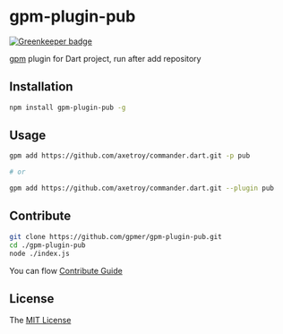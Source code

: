 # gpm-plugin-pub 

[![Greenkeeper badge](https://badges.greenkeeper.io/gpmer/gpm-plugin-pub.svg)](https://greenkeeper.io/)

[gpm](https://github.com/gpmer/gpm.js) plugin for Dart project, run <pub get> after add repository

## Installation
```bash
npm install gpm-plugin-pub -g
```

## Usage

```bash
gpm add https://github.com/axetroy/commander.dart.git -p pub

# or

gpm add https://github.com/axetroy/commander.dart.git --plugin pub
```

## Contribute

```bash
git clone https://github.com/gpmer/gpm-plugin-pub.git
cd ./gpm-plugin-pub
node ./index.js
```

You can flow [Contribute Guide](https://github.com/gpmer/gpm-plugin-pub/blob/master/contributing.md)

## License

The [MIT License](https://github.com/gpmer/gpm-plugin-pub/blob/master/LICENSE)
